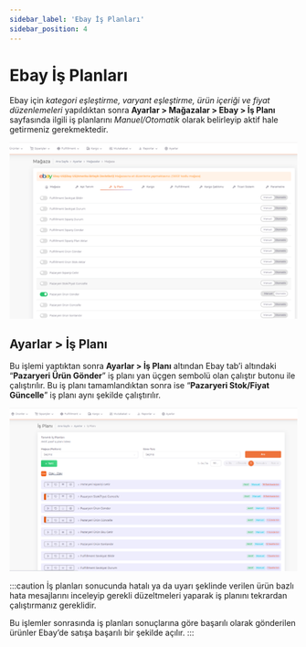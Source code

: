 ```yaml
---
sidebar_label: 'Ebay İş Planları'
sidebar_position: 4
---
```



# Ebay İş Planları 

Ebay için *kategori eşleştirme, varyant eşleştirme, ürün içeriği ve fiyat düzenlemeleri* yapıldıktan sonra **Ayarlar > Mağazalar > Ebay > İş Planı** sayfasında ilgili iş planlarını *Manuel/Otomatik* olarak belirleyip aktif hale getirmeniz gerekmektedir.

![EbaySettingsBusiessPlanOto](../ebay/img/EbaySettingsBusinessPlanOto.png)

## Ayarlar > İş Planı 

Bu işlemi yaptıktan sonra **Ayarlar > İş Planı** altından Ebay tab’i altındaki “**Pazaryeri Ürün Gönder**” iş planı yan üçgen sembolü olan çalıştır butonu ile çalıştırılır. Bu iş planı tamamlandıktan sonra ise “**Pazaryeri Stok/Fiyat Güncelle**” iş planı aynı şekilde çalıştırılır. 

![EbayStockPrice](../ebay/img/EbayStockPrice.png)


:::caution
İş planları sonucunda hatalı ya da uyarı şeklinde verilen ürün bazlı hata mesajlarını inceleyip gerekli düzeltmeleri yaparak iş planını tekrardan çalıştırmanız gereklidir. 

Bu işlemler sonrasında iş planları sonuçlarına göre başarılı olarak gönderilen ürünler Ebay’de satışa başarılı bir şekilde açılır. 
:::

